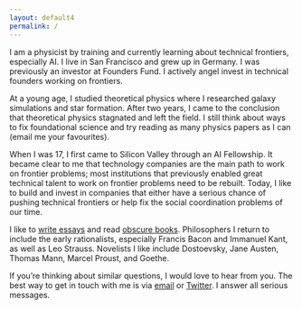 ```yaml
---
layout: default4  
permalink: /  
---
```


I am a physicist by training and currently learning about technical frontiers, especially AI. I live in San Francisco and grew up in Germany. I was previously an investor at Founders Fund.  I actively angel invest in technical founders working on frontiers.

At a young age, I studied theoretical physics where I researched galaxy simulations and star formation. After two years, I came to the conclusion that theoretical physics stagnated and left the field. I still think about ways to fix foundational science and try reading as many physics papers as I can (email me your favourites).

When I was 17, I first came to Silicon Valley through an AI Fellowship. It became clear to me that technology companies are the main path to work on frontier problems; most institutions that previously enabled great technical talent to work on frontier problems need to be rebuilt. Today, I like to build and invest in companies that either have a serious chance of pushing technical frontiers or help fix the social coordination problems of our time. 

I like to [write essays](/writing) and read [obscure books](/bookshelf/). Philosophers I return to include the early rationalists, especially Francis Bacon and Immanuel Kant, as well as Leo Strauss. Novelists I like include Dostoevsky, Jane Austen, Thomas Mann, Marcel Proust, and Goethe.

If you’re thinking about similar questions, I would love to hear from you. The best way to get in touch with me is via [email](mailto:janniklschilling@gmail.com) or [Twitter](https://x.com/jannikschg). I answer all serious messages.